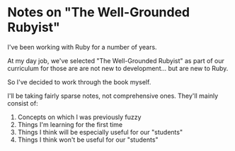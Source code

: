 # Notes on "The Well-Grounded Rubyist"

I've been working with Ruby for a number of years.

At my day job, we've selected "The Well-Grounded Rubyist" as part of our curriculum for those are are not new to development... but are new to Ruby.

So I've decided to work through the book myself.

I'll be taking fairly sparse notes, not comprehensive ones. They'll mainly consist of:

1. Concepts on which I was previously fuzzy
2. Things I'm learning for the first time
3. Things I think will be especially useful for our "students"
4. Things I think won't be useful for our "students"
